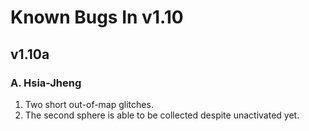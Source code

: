 # Known Bugs In v1.10
## v1.10a
### A. Hsia-Jheng
1. Two short out-of-map glitches.
1. The second sphere is able to be collected despite unactivated yet.